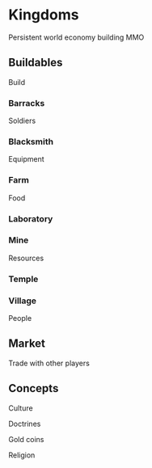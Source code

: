 # Kingdoms
Persistent world economy building MMO

## Buildables
Build

### Barracks
Soldiers

### Blacksmith
Equipment

### Farm
Food

### Laboratory

### Mine
Resources

### Temple


### Village
People

## Market
Trade with other players

## Concepts
Culture
  
Doctrines
  
Gold coins
  
Religion
